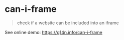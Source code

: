 # can-i-frame

> check if a website can be included into an iframe

See online demo: https://g14n.info/can-i-frame

